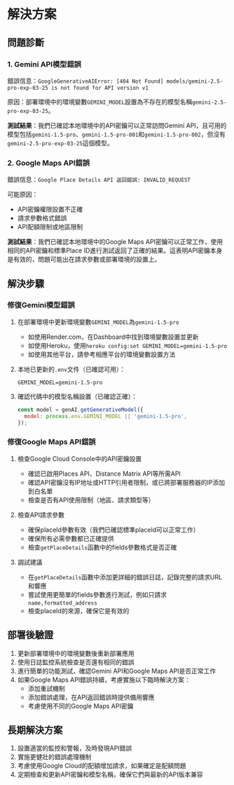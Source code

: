 # 解決方案

## 問題診斷

### 1. Gemini API模型錯誤
錯誤信息：`GoogleGenerativeAIError: [404 Not Found] models/gemini-2.5-pro-exp-03-25 is not found for API version v1`

原因：部署環境中的環境變數`GEMINI_MODEL`設置為不存在的模型名稱`gemini-2.5-pro-exp-03-25`。

**測試結果**：我們已確認本地環境中的API密鑰可以正常訪問Gemini API，且可用的模型包括`gemini-1.5-pro`、`gemini-1.5-pro-001`和`gemini-1.5-pro-002`，但沒有`gemini-2.5-pro-exp-03-25`這個模型。

### 2. Google Maps API錯誤
錯誤信息：`Google Place Details API 返回錯誤: INVALID_REQUEST`

可能原因：
- API密鑰權限設置不正確
- 請求參數格式錯誤
- API配額限制或地區限制

**測試結果**：我們已確認本地環境中的Google Maps API密鑰可以正常工作，使用相同的API密鑰和標準Place ID進行測試返回了正確的結果。這表明API密鑰本身是有效的，問題可能出在請求參數或部署環境的設置上。

## 解決步驟

### 修復Gemini模型錯誤
1. 在部署環境中更新環境變數`GEMINI_MODEL`為`gemini-1.5-pro`
   - 如使用Render.com，在Dashboard中找到環境變數設置並更新
   - 如使用Heroku，使用`heroku config:set GEMINI_MODEL=gemini-1.5-pro`
   - 如使用其他平台，請參考相應平台的環境變數設置方法

2. 本地已更新的`.env`文件（已確認可用）：
   ```
   GEMINI_MODEL=gemini-1.5-pro
   ```

3. 確認代碼中的模型名稱設置（已確認正確）：
   ```javascript
   const model = genAI.getGenerativeModel({
     model: process.env.GEMINI_MODEL || 'gemini-1.5-pro',
   });
   ```

### 修復Google Maps API錯誤
1. 檢查Google Cloud Console中的API密鑰設置
   - 確認已啟用Places API、Distance Matrix API等所需API
   - 確認API密鑰沒有IP地址或HTTP引用者限制，或已將部署服務器的IP添加到白名單
   - 檢查是否有API使用限制（地區、請求類型等）

2. 檢查API請求參數
   - 確保placeId參數有效（我們已確認標準placeId可以正常工作）
   - 確保所有必需參數都已正確提供
   - 檢查`getPlaceDetails`函數中的fields參數格式是否正確

3. 調試建議
   - 在`getPlaceDetails`函數中添加更詳細的錯誤日誌，記錄完整的請求URL和響應
   - 嘗試使用更簡單的fields參數進行測試，例如只請求`name,formatted_address`
   - 檢查placeId的來源，確保它是有效的

## 部署後驗證
1. 更新部署環境中的環境變數後重新部署應用
2. 使用日誌監控系統檢查是否還有相同的錯誤
3. 進行簡單的功能測試，確認Gemini API和Google Maps API是否正常工作
4. 如果Google Maps API錯誤持續，考慮實施以下臨時解決方案：
   - 添加重試機制
   - 添加錯誤處理，在API返回錯誤時提供備用響應
   - 考慮使用不同的Google Maps API密鑰

## 長期解決方案
1. 設置適當的監控和警報，及時發現API錯誤
2. 實施更健壯的錯誤處理機制
3. 考慮使用Google Cloud的配額增加請求，如果確定是配額問題
4. 定期檢查和更新API密鑰和模型名稱，確保它們與最新的API版本兼容
